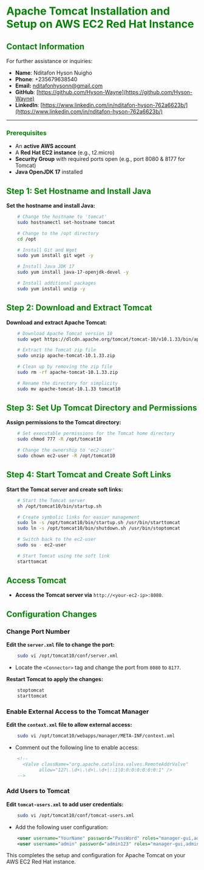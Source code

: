 # **<span style="color:green">Apache Tomcat Installation and Setup on AWS EC2 Red Hat Instance</span>**

## **<span style="color:green">Contact Information</span>**

For further assistance or inquiries:

- **Name**: Nditafon Hyson Nuigho
- **Phone**: +235679638540
- **Email:** [nditafonhysonn@gmail.com](mailto:nditafonhysonn@gmail.com)
- **GitHub**: [https://github.com/Hyson-Wayne](https://github.com/Hyson-Wayne)
- **LinkedIn**: [https://www.linkedin.com/in/nditafon-hyson-762a6623b/](https://www.linkedin.com/in/nditafon-hyson-762a6623b/)
---

### **<span style="color:green">Prerequisites</span>**
- An **active AWS account**
- A **Red Hat EC2 instance** (e.g., t2.micro)
- **Security Group** with required ports open (e.g., port 8080 & 8177 for Tomcat)
- **Java OpenJDK 17** installed

## **<span style="color:green">Step 1: Set Hostname and Install Java</span>**

**Set the hostname and install Java:**
```bash
    # Change the hostname to 'tomcat'
    sudo hostnamectl set-hostname tomcat

    # Change to the /opt directory
    cd /opt

    # Install Git and Wget
    sudo yum install git wget -y

    # Install Java JDK 17
    sudo yum install java-17-openjdk-devel -y

    # Install additional packages
    sudo yum install unzip -y
```

## **<span style="color:green">Step 2: Download and Extract Tomcat</span>**

**Download and extract Apache Tomcat:**
```bash
    # Download Apache Tomcat version 10
    sudo wget https://dlcdn.apache.org/tomcat/tomcat-10/v10.1.33/bin/apache-tomcat-10.1.33.zip

    # Extract the Tomcat zip file
    sudo unzip apache-tomcat-10.1.33.zip

    # Clean up by removing the zip file
    sudo rm -rf apache-tomcat-10.1.33.zip

    # Rename the directory for simplicity
    sudo mv apache-tomcat-10.1.33 tomcat10
```

## **<span style="color:green">Step 3: Set Up Tomcat Directory and Permissions</span>**

**Assign permissions to the Tomcat directory:**
```bash
    # Set executable permissions for the Tomcat home directory
    sudo chmod 777 -R /opt/tomcat10

    # Change the ownership to 'ec2-user'
    sudo chown ec2-user -R /opt/tomcat10
```

## **<span style="color:green">Step 4: Start Tomcat and Create Soft Links</span>**

**Start the Tomcat server and create soft links:**
```bash
    # Start the Tomcat server
    sh /opt/tomcat10/bin/startup.sh

    # Create symbolic links for easier management
    sudo ln -s /opt/tomcat10/bin/startup.sh /usr/bin/starttomcat
    sudo ln -s /opt/tomcat10/bin/shutdown.sh /usr/bin/stoptomcat

    # Switch back to the ec2-user
    sudo su - ec2-user

    # Start Tomcat using the soft link
    starttomcat
```

## **<span style="color:green">Access Tomcat</span>**

- **Access the Tomcat server via** `http://<your-ec2-ip>:8080`.

## **<span style="color:green">Configuration Changes</span>**

### **Change Port Number**
**Edit the `server.xml` file to change the port:**
```bash
    sudo vi /opt/tomcat10/conf/server.xml
```
- Locate the `<Connector>` tag and change the port from `8080` to `8177`.

**Restart Tomcat to apply the changes:**
```bash
    stoptomcat
    starttomcat
```

### **Enable External Access to the Tomcat Manager**
**Edit the `context.xml` file to allow external access:**
```bash
    sudo vi /opt/tomcat10/webapps/manager/META-INF/context.xml
```
- Comment out the following line to enable access:
```xml
    <!--
      <Valve className="org.apache.catalina.valves.RemoteAddrValve"
            allow="127\.\d+\.\d+\.\d+|::1|0:0:0:0:0:0:0:1" />
    -->
```

### **Add Users to Tomcat**
**Edit `tomcat-users.xml` to add user credentials:**
```bash
    sudo vi /opt/tomcat10/conf/tomcat-users.xml
```
- Add the following user configuration:
```xml
    <user username="YourName" password="PassWord" roles="manager-gui,admin-gui"/>
    <user username="admin" password="admin123" roles="manager-gui,admin-gui,manager-script"/>
```

This completes the setup and configuration for Apache Tomcat on your AWS EC2 Red Hat instance.
